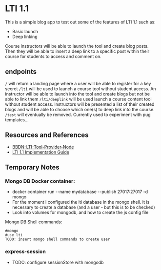 # LTI 1.1
This is a simple blog app to test out some of the features of LTI 1.1 such as:
- Basic launch
- Deep linking

Course instructors will be able to launch the tool and create blog posts. Then they will be able to insert a deep link to a specific post within their course for students to access and comment on.

## endpoints
`/` will return a landing page where a user will be able to register for a key secret
`/lti` will be used to launch a course tool without student access. An instructor will be able to launch into the tool and create blogs but not be able to link them
`/lti/deeplink` will be used launch a course content tool without student access. Instructors will be presented a list of their created blogs and will be able to choose which one(s) to deep link into the course.
`/test` will eventually be removed. Currently used to experiment with pug templates...

## Resources and References
- [BBDN-LTI-Tool-Provider-Node](https://github.com/blackboard/BBDN-LTI-Tool-Provider-Node)
- [LTI 1.1 Implementation Guide](https://www.imsglobal.org/specs/ltiv1p1/implementation-guide)

## Temporary Notes
### Mongo DB Docker container:
- docker container run --name mydatabase --publish 27017:27017 -d mongo
- For the moment I configured the lti database in the mongo shell. It is necessary to create a database (and a user - but this is to be checked)
- Look into volumes for mongodb, and how to create the js config file

Mongo DB Shell commands:
```
#mongo
#use lti
TODO: insert mongo shell commands to create user
```

### express-session
- TODO: configure sessionStore with mongodb
